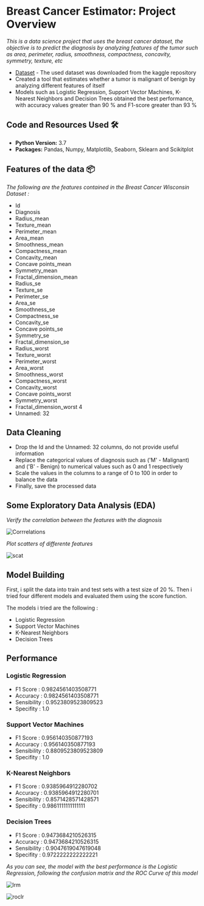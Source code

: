 # Breast Cancer Estimator: Project Overview

_This is a data science project that uses the breast cancer dataset, the objective is to predict the diagnosis by analyzing features of the tumor such as area, perimeter, radius, smoothness, compactness, concavity, symmetry, texture, etc_


* [Dataset](https://www.kaggle.com/uciml/breast-cancer-wisconsin-data) - The used dataset was downloaded from the kaggle repository
* Created a tool that estimates whether a tumor is malignant of benign by analyzing different features of itself
* Models such as Logistic Regression, Support Vector Machines, K-Nearest Neighbors and Decision Trees obtained the best performance, with accuracy values greater than 90 % and F1-score greater than 93 %

## Code and Resources Used 🛠️

* **Python Version:** 3.7
* **Packages:** Pandas, Numpy, Matplotlib, Seaborn, Sklearn and Scikitplot

## Features of the data 📦
_The following are the features contained in the Breast Cancer Wisconsin Dataset :_

* Id                      
* Diagnosis                
* Radius_mean              
* Texture_mean             
* Perimeter_mean           
* Area_mean                
* Smoothness_mean        
* Compactness_mean         
* Concavity_mean           
* Concave points_mean      
* Symmetry_mean            
* Fractal_dimension_mean   
* Radius_se                
* Texture_se               
* Perimeter_se            
* Area_se                 
* Smoothness_se         
* Compactness_se       
* Concavity_se
* Concave points_se        
* Symmetry_se              
* Fractal_dimension_se     
* Radius_worst             
* Texture_worst            
* Perimeter_worst          
* Area_worst               
* Smoothness_worst         
* Compactness_worst       
* Concavity_worst         
* Concave points_worst    
* Symmetry_worst          
* Fractal_dimension_worst  4
* Unnamed: 32  

## Data Cleaning

* Drop the Id and the Unnamed: 32 columns, do not provide useful information
* Replace the categorical values of diagnosis such as ('M' - Malignant) and ('B' - Benign) to numerical values such as 0 and 1 respectively
* Scale the values in the columns to a range of 0 to 100 in order to balance the data
* Finally, save the processed data

## Some Exploratory Data Analysis (EDA)

_Verify the correlation between the features with the diagnosis_

![Corrrelations](https://user-images.githubusercontent.com/63115543/91640801-c9c2f080-e9e5-11ea-9bf3-816049f4d749.jpg)

_Plot scatters of differente features_

![scat](https://user-images.githubusercontent.com/63115543/91640877-58d00880-e9e6-11ea-9aaa-6b8255341b6c.jpg)

## Model Building

First, i split the data into train and test sets with a test size of 20 %. Then i tried four different models and evaluated them using the score function.

The models i tried are the following :
* Logistic Regression
* Support Vector Machines
* K-Nearest Neighbors
* Decision Trees

## Performance 

### Logistic Regression
* F1 Score : 0.9824561403508771 
* Accuracy : 0.9824561403508771 
* Sensibility : 0.9523809523809523 
* Specifity : 1.0

### Support Vector Machines
* F1 Score : 0.956140350877193 
* Accuracy : 0.956140350877193 
* Sensibility : 0.8809523809523809 
* Specifity : 1.0 

### K-Nearest Neighbors
* F1 Score : 0.9385964912280702 
* Accuracy : 0.9385964912280701 
* Sensibility : 0.8571428571428571 
* Specifity : 0.9861111111111111 

### Decision Trees
* F1 Score : 0.9473684210526315 
* Accuracy : 0.9473684210526315 
* Sensibility : 0.9047619047619048 
* Specifity : 0.9722222222222221 

_As you can see, the model with the best performance is the Logistic Regression, following the confusion matrix and the ROC Curve of this model_

![lrm](https://user-images.githubusercontent.com/63115543/91641183-55d61780-e9e8-11ea-9a74-a868cb5ea791.jpg)

![roclr](https://user-images.githubusercontent.com/63115543/91641179-52429080-e9e8-11ea-9187-c07fffa8753b.jpg)


